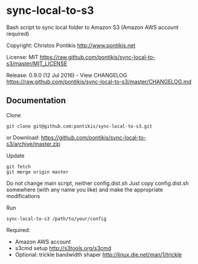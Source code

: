 sync-local-to-s3
================

Bash script to sync local folder to Amazon S3
(Amazon AWS account required)

Copyright: Christos Pontikis http://www.pontikis.net 

License: MIT https://raw.github.com/pontikis/sync-local-to-s3/master/MIT_LICENSE

Release: 0.9.0 (12 Jul 2016) - View CHANGELOG
https://raw.github.com/pontikis/sync-local-to-s3/master/CHANGELOG.md

Documentation
-------------

Clone 
```
git clone git@github.com:pontikis/sync-local-to-s3.git
```

or Download: https://github.com/pontikis/sync-local-to-s3/archive/master.zip

Update
```
git fetch
git merge origin master
```

Do not change main script, neither config.dist.sh
Just copy config.dist.sh somewhere (with any name you like) and make the appropriate modifications

Run 
```
sync-local-to-s3 /path/to/your/config
```

Required:
* Amazon AWS account 
* s3cmd setup http://s3tools.org/s3cmd 
* Optional: trickle bandwidth shaper http://linux.die.net/man/1/trickle